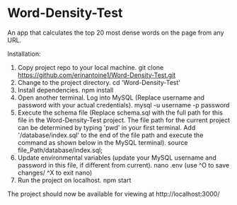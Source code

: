 # Word-Density-Test
An app that calculates the top 20 most dense words on the page from any URL.

Installation: 
1. Copy project repo to your local machine.
    git clone https://github.com/erinantoine1/Word-Density-Test.git
2. Change to the project directory.
    cd 'Word-Density-Test'
3. Install dependencies.
    npm install
4. Open another terminal. Log into MySQL (Replace username and password with your actual credentials).
    mysql -u username -p password
5. Execute the schema file (Replace schema.sql with the full path for this file in the Word-Density-Test project. The file path for the current project can be determined by typing 'pwd' in your first terminal. Add '/database/index.sql' to the end of the file path and execute the command as shown below in the MySQL terminal).
    source file_Path/database/index.sql;
6. Update environmental variables (update your MySQL username and password in this file, if different from current).
    nano .env (use ^O to save changes/ ^X to exit nano)
7. Run the project on localhost.
    npm start
   
The project should now be available for viewing at http://localhost:3000/
